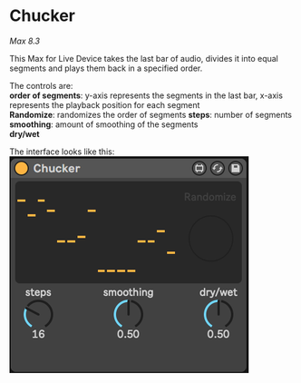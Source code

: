 # Chucker

*Max 8.3*

This Max for Live Device takes the last bar of audio, divides it into equal segments and plays them back in a specified order.

The controls are:<br/>
**order of segments**: y-axis represents the segments in the last bar, x-axis represents the playback position for each segment<br/>
**Randomize**: randomizes the order of segments
**steps**: number of segments<br/>
**smoothing**: amount of smoothing of the segments<br/>
**dry/wet**<br/>

The interface looks like this:<br/>
![Interface](/picture/Chucker.png)

